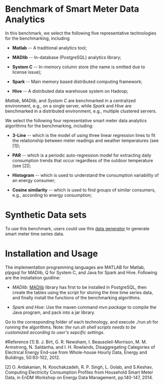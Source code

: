 Benchmark of Smart Meter Data Analytics
==============

In this benchmark, we select the following five representative technologies for the benchmarking, including

* **Matlab** -- A traditional analytics tool;

* **MADlib** -- In-database (PostgreSQL) analytics library;

* **System C** -- In-memory column store (the name is omitted due to license issue);

* **Spark** -- Main memory based distributed computing framework;

* **Hive** -- A distributed data warehouse system on Hadoop;


*Matlab, MADlib*, and *System C* are benchmarked in a centralized environment, e.g., on a single server, while *Spark* and *Hive* are benchmarked in a distributed environment, e.g., multiple clustered servers.

We select the following four representative smart meter data analytics algorithms for the benchmarking, including:

* **3-Line** -- which is the model of using three linear regression lines to fit the relationship between meter readings and weather temperatures (see [1]);

* **PAR** -- which is a periodic auto-regression model for  extracting daily consumption trends that occur regardless of the outdoor temperature (see [2]);

* **Histogram** -- which is used to  understand the consumption variability of an energy consumer;

* **Cosine similarity** -- which is used to find groups of similar consumers, e.g., according to energy consumption;
 
# Synthetic Data sets
To use this benchmark, users could use this [data generator](https://github.com/xiufengliu/SmartMeterDataGenerator) to generate smart meter time series data.

# Installation and Usage

The implementation programming languages are MATLAB for Matlab, plpgsql for MADlib, Q for System C, and Java for Spark and Hive. Following are the installation guidline:

* *MADlib*: [MADlib](http://madlib.net/) library has first to be installed in PostgreSQL, then create the tables using the script for storing the time time series data, and finally install the functions of the benchmarking algorithms.

* *Spark and Hive*: Use the maven command *mvn package* to compile the Java program, and pack into a jar library.

Go to the corresponding folder of each technology, and execute *./run.sh* for running the algorithms. Note: *the run.sh shell scripts needs to be customized according to user's sepcific settings.*

#Reference
[1] B. J. Birt, G. R. Newsham, I. Beausoleil-Morrison, M. M. Armstrong, N. Saldanha, and I. H. Rowlands, Disaggregating
Categories of Electrical Energy End-use from Whole-house Hourly Data, Energy and Buildings, 50:93-102, 2012.

[2] O. Ardakanian, N. Koochakzadeh, R. P. Singh, L. Golab, and S.Keshav, Computing Electricity Consumption Profiles from Household Smart Meter Data, in EnDM Workshop on Energy Data Management, pp.140-147, 2014.
